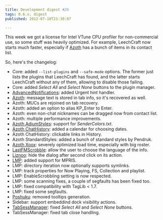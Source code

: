 ```yaml
---
title: Development digest #26
tags: 0.6.x, digest
published: 2012-07-10T21:30:07

---
```


This week we got a license for Intel VTune CPU profiler for
non-commercial use, so some stuff was heavily optimized. For example,
LeechCraft now starts much faster, especially if [Azoth](/plugins-azoth)
has a bunch of items in its contact list.

So, here's the changelog:

- Core: added `--list-plugins` and
  `--safe-mode` options. The former just lists the
  plugins that LeechCraft has found, and the latter starts LeechCraft
  without any of them, allowing to disable those failing.
- Core: added *Select All* and *Select None* buttons to the
  plugin manager.
- [AdvancedNotifications](/plugins-advancednotifications): added
  Urgent hint handler.
- [Azoth](/plugins-azoth): message text is stored in tab info, so it's
  recovered as well.
- Azoth: MUCs are rejoined on tab recovery.
- Azoth: added an option to alias KP\_Enter to Enter.
- Azoth: even non-chat nicknames can be dragged now from contact list.
- Azoth: multiple performance improvements.
- [Azoth AdiumStyles](/plugins-azoth-adiumstyles): support for
  *SenderColors.txt*.
- [Azoth ChatHistory](/plugins-azoth-chathistory): added a calendar
  for choosing dates.
- Azoth ChatHistory: clickable links in History.
- Azoth StandardStyles: added a bunch of standard styles by Pendruk.
- [Azoth Xoox](/plugins-azoth-xoox): severely optimized load time,
  especially with big roster.
- [LastFMScrobble](/plugins-lastfmscrobble): allow the user to choose
  the language of the info.
- [Liznoo](/plugins-liznoo): hide the dialog after second click on
  its action.
- [LMP](/plugins-lmp): added support for MPRIS.
- LMP: directory iteration now optionally supports symlinks.
- LMP: track properties for Now Playing, FS, Collection and playlist.
- LMP: EnableScrobbling setting is now respected.
- LMP: some scanning fixes, a couple of segfaults has been fixed too.
- LMP: fixed compatibility with TagLib &lt; 1.7.
- LMP: fixed some segfaults.
- [Poshuku](/plugins-poshuku): removed tooltips generation.
- Sidebar: support embeddind dock visibility actions.
- [TabSessManager](/plugins-tabsessmanager): fixed *Select All* and
  *Select None* buttons.
- TabSessManager: fixed tab close handling.
